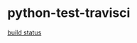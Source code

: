 # python-test-travisci

[build status](https://travis-ci.org/dcat52/python-test-travisci.svg?branch=master)